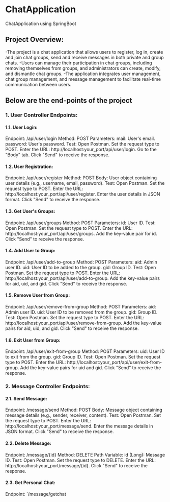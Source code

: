 # ChatApplication
ChatApplication using SpringBoot
## Project Overview:
-The project is a chat application that allows users to register, log in, create and join chat groups, send and receive messages in both private and group chats.
-Users can manage their participation in chat groups, including  removing themselves from groups, and administrators can create, modify, and dismantle chat groups.
-The application integrates user management, chat group management, and message management to facilitate real-time communication between users.
## Below are the end-points of the project

### 1. User Controller Endpoints:
#### 1.1. User Login:
Endpoint: /api/user/login
Method: POST
Parameters:
mail: User's email.
password: User's password.
Test:
Open Postman.
Set the request type to POST.
Enter the URL: http://localhost:your_port/api/user/login.
Go to the "Body" tab.
Click "Send" to receive the response.

#### 1.2. User Registration:
Endpoint: /api/user/register
Method: POST
Body: User object containing user details (e.g., username, email, password).
Test:
Open Postman.
Set the request type to POST.
Enter the URL: http://localhost:your_port/api/user/register.
Enter the user details in JSON format.
Click "Send" to receive the response.

#### 1.3. Get User's Groups:
Endpoint: /api/user/groups
Method: POST
Parameters:
id: User ID.
Test:
Open Postman.
Set the request type to POST.
Enter the URL: http://localhost:your_port/api/user/groups.
Add the key-value pair for id.
Click "Send" to receive the response.

#### 1.4. Add User to Group:
Endpoint: /api/user/add-to-group
Method: POST
Parameters:
aid: Admin user ID.
uid: User ID to be added to the group.
gid: Group ID.
Test:
Open Postman.
Set the request type to POST.
Enter the URL: http://localhost:your_port/api/user/add-to-group.
Add the key-value pairs for aid, uid, and gid.
Click "Send" to receive the response.

#### 1.5. Remove User from Group:
Endpoint: /api/user/remove-from-group
Method: POST
Parameters:
aid: Admin user ID.
uid: User ID to be removed from the group.
gid: Group ID.
Test:
Open Postman.
Set the request type to POST.
Enter the URL: http://localhost:your_port/api/user/remove-from-group.
Add the key-value pairs for aid, uid, and gid.
Click "Send" to receive the response.

#### 1.6. Exit User from Group:
Endpoint: /api/user/exit-from-group
Method: POST
Parameters:
uid: User ID to exit from the group.
gid: Group ID.
Test:
Open Postman.
Set the request type to POST.
Enter the URL: http://localhost:your_port/api/user/exit-from-group.
Add the key-value pairs for uid and gid.
Click "Send" to receive the response.

### 2. Message Controller Endpoints:
#### 2.1. Send Message:
Endpoint: /message/send
Method: POST
Body: Message object containing message details (e.g., sender, receiver, content).
Test:
Open Postman.
Set the request type to POST.
Enter the URL: http://localhost:your_port/message/send.
Enter the message details in JSON format.
Click "Send" to receive the response.

#### 2.2. Delete Message:
Endpoint: /message/{id}
Method: DELETE
Path Variable: id (Long): Message ID.
Test:
Open Postman.
Set the request type to DELETE.
Enter the URL: http://localhost:your_port/message/{id}.
Click "Send" to receive the response.

#### 2.3. Get Personal Chat:
Endpoint: `/message/getchat
